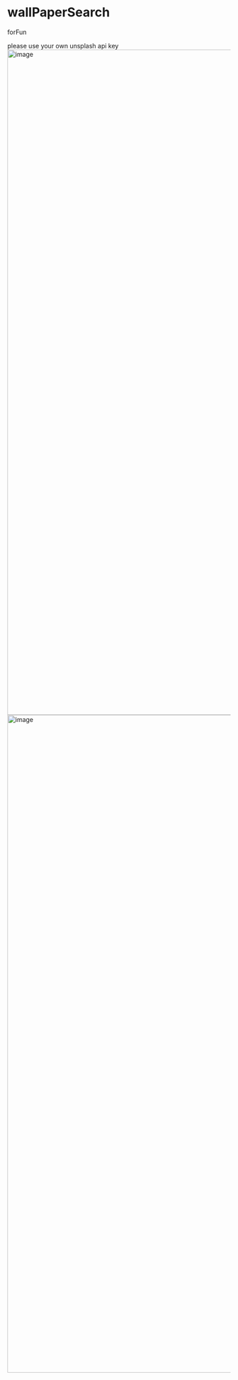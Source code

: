 # wallPaperSearch
forFun

please use your own unsplash api key
<img width="1498" alt="image" src="https://github.com/Bearbbcjtc/wallPaperSearch/assets/93288472/4c74f9aa-14d1-4f65-b1a4-937ca04208a3">
<img width="1481" alt="image" src="https://github.com/Bearbbcjtc/wallPaperSearch/assets/93288472/dbfcac39-2742-49d2-8b91-7c3b7de2d52e">
